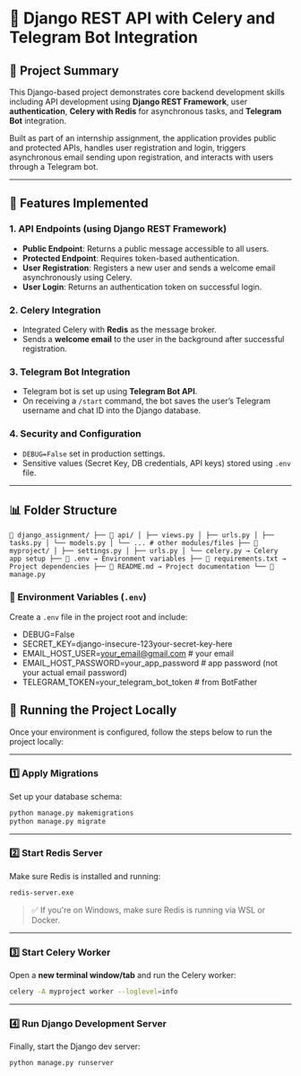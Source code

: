 # 🚀 Django REST API with Celery and Telegram Bot Integration

## 🔖 Project Summary

This Django-based project demonstrates core backend development skills including API development using **Django REST Framework**, user **authentication**, **Celery with Redis** for asynchronous tasks, and **Telegram Bot** integration.

Built as part of an internship assignment, the application provides public and protected APIs, handles user registration and login, triggers asynchronous email sending upon registration, and interacts with users through a Telegram bot.

---

## 🧠 Features Implemented

### 1. **API Endpoints (using Django REST Framework)**

- **Public Endpoint**: Returns a public message accessible to all users.
- **Protected Endpoint**: Requires token-based authentication.
- **User Registration**: Registers a new user and sends a welcome email asynchronously using Celery.
- **User Login**: Returns an authentication token on successful login.

### 2. **Celery Integration**

- Integrated Celery with **Redis** as the message broker.
- Sends a **welcome email** to the user in the background after successful registration.

### 3. **Telegram Bot Integration**

- Telegram bot is set up using **Telegram Bot API**.
- On receiving a `/start` command, the bot saves the user’s Telegram username and chat ID into the Django database.

### 4. **Security and Configuration**

- `DEBUG=False` set in production settings.
- Sensitive values (Secret Key, DB credentials, API keys) stored using `.env` file.

---

## 📊 Folder Structure
<pre><code>📁 django_assignment/ ├── 📂 api/ │ ├── views.py │ ├── urls.py │ ├── tasks.py │ └── models.py │ └── ... # other modules/files ├── 📂 myproject/ │ ├── settings.py │ ├── urls.py │ └── celery.py → Celery app setup ├── 📄 .env → Environment variables ├── 📄 requirements.txt → Project dependencies ├── 📄 README.md → Project documentation └── 📄 manage.py </code></pre>

### 📁 Environment Variables (`.env`)

Create a `.env` file in the project root and include:

- DEBUG=False
- SECRET_KEY=django-insecure-123your-secret-key-here
- EMAIL_HOST_USER=your_email@gmail.com # your email
- EMAIL_HOST_PASSWORD=your_app_password # app password (not your actual email password)
- TELEGRAM_TOKEN=your_telegram_bot_token # from BotFather

 ## 🚀 Running the Project Locally

Once your environment is configured, follow the steps below to run the project locally:

---

### 1️⃣ Apply Migrations

Set up your database schema:

```bash
python manage.py makemigrations
python manage.py migrate
```

---

### 2️⃣ Start Redis Server

Make sure Redis is installed and running:

```bash
redis-server.exe
```

> ✅ If you're on Windows, make sure Redis is running via WSL or Docker.

---

### 3️⃣ Start Celery Worker

Open a **new terminal window/tab** and run the Celery worker:

```bash
celery -A myproject worker --loglevel=info
```

---

### 4️⃣ Run Django Development Server

Finally, start the Django dev server:

```bash
python manage.py runserver
```

